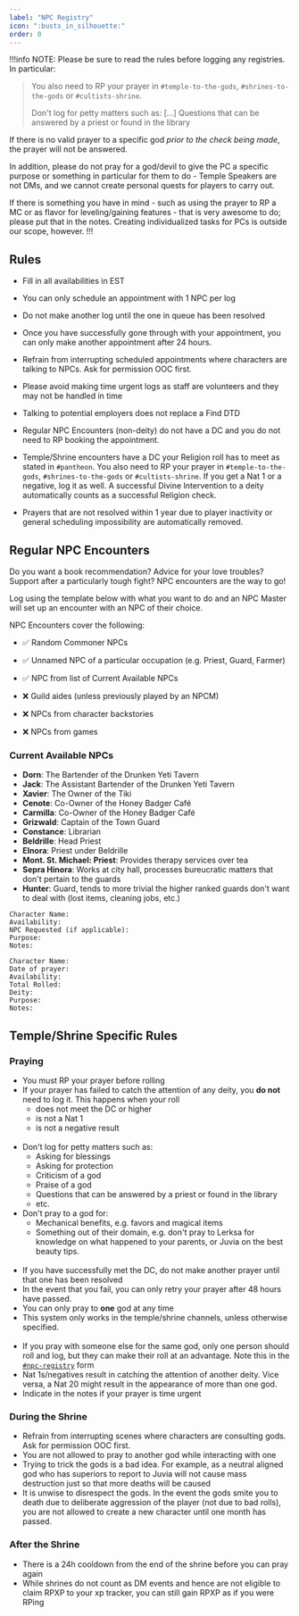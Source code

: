 ```yaml
---
label: "NPC Registry"
icon: ":busts_in_silhouette:"
order: 0
---
```

<style>
h1:before { 
  content: "👥 ";
}
</style>

!!!info NOTE: Please be sure to read the rules before logging any registries.
In particular:
>  You also need to RP your prayer in ⁠`#temple-to-the-gods`, `#shrines-to-the-gods` or `#cultists-shrine`.
> 
> Don't log for petty matters such as: [...] Questions that can be answered by a priest or found in the library

If there is no valid prayer to a specific god *prior to the check being made*, the prayer will not be answered.

In addition, please do not pray for a god/devil to give the PC a specific purpose or something in particular for them to do - Temple Speakers are not DMs, and we cannot create personal quests for players to carry out. 

If there is something you have in mind - such as using the prayer to RP a MC or as flavor for leveling/gaining features - that is very awesome to do; please put that in the notes. Creating individualized tasks for PCs is outside our scope, however.
!!!

## Rules

- Fill in all availabilities in EST

- You can only schedule an appointment with 1 NPC per log

- Do not make another log until the one in queue has been resolved

- Once you have successfully gone through with your appointment, you can only make another appointment after 24 hours.

- Refrain from interrupting scheduled appointments where characters are talking to NPCs. Ask for permission OOC first.

- Please avoid making time urgent logs as staff are volunteers and they may not be handled in time

- Talking to potential employers does not replace a Find DTD

- Regular NPC Encounters (non-deity) do not have a DC and you do not need to RP booking the appointment.

-  Temple/Shrine encounters have a DC your Religion roll has to meet as stated in `#pantheon`. You also need to RP your prayer in `#temple-to-the-gods`, `#shrines-to-the-gods` or `#cultists-shrine`. If you get a Nat 1 or a negative, log it as well. A successful Divine Intervention to a deity automatically counts as a successful Religion check.

- Prayers that are not resolved within 1 year due to player inactivity or general scheduling impossibility are automatically removed.

## Regular NPC Encounters

Do you want a book recommendation? Advice for your love troubles? Support after a particularly tough fight? NPC encounters are the way to go!

Log using the template below with what you want to do and an NPC Master will set up an encounter with an NPC of their choice. 

NPC Encounters cover the following:

- ✅ Random Commoner NPCs
- ✅ Unnamed NPC of a particular occupation (e.g. Priest, Guard, Farmer)
- ✅ NPC from list of Current Available NPCs

- ❌ Guild aides (unless previously played by an NPCM)
- ❌ NPCs from character backstories
- ❌ NPCs from games

 ### Current Available NPCs
- **Dorn**: The Bartender of the Drunken Yeti Tavern
- **Jack**: The Assistant Bartender of the Drunken Yeti Tavern
- **Xavier**: The Owner of the Tiki
- **Cenote**: Co-Owner of the Honey Badger Café
- **Carmilla**: Co-Owner of the Honey Badger Café
- **Grizwald**: Captain of the Town Guard
- **Constance**: Librarian
- **Beldrille**: Head Priest
- **Elnora**: Priest under Beldrille
- **Mont. St. Michael: Priest**: Provides therapy services over tea
- **Sepra Hinora**: Works at city hall, processes bureucratic matters that don't pertain to the guards
- **Hunter**: Guard, tends to more trivial the higher ranked guards don't want to deal with (lost items, cleaning jobs, etc.) 

```Template for Regular NPC Encounters
Character Name: 
Availability: 
NPC Requested (if applicable): 
Purpose: 
Notes: 
```

```Template for Temple/Shrine Encounters
Character Name: 
Date of prayer: 
Availability: 
Total Rolled: 
Deity: 
Purpose: 
Notes: 
```

## Temple/Shrine Specific Rules

### Praying

- You must RP your prayer before rolling
- If your prayer has failed to catch the attention of any deity, you **do not** need to log it. This happens when your roll
  - does not meet the DC or higher
  - is not a Nat 1
  - is not a negative result
<br><br>
- Don't log for petty matters such as:
  - Asking for blessings
  - Asking for protection
  - Criticism of a god
  - Praise of a god
  - Questions that can be answered by a priest or found in the library
  - etc.
- Don't pray to a god for:
  - Mechanical benefits, e.g. favors and magical items
  - Something out of their domain, e.g. don't pray to Lerksa for knowledge on what happened to your parents, or Juvia on the best beauty tips.
<br><br>
- If you have successfully met the DC, do not make another prayer until that one has been resolved
- In the event that you fail, you can only retry your prayer after 48 hours have passed.
- You can only pray to **one** god at any time
- This system only works in the temple/shrine channels, unless otherwise specified.
<br><br>
- If you pray with someone else for the same god, only one person should roll and log, but they can make their roll at an advantage. Note this in the [`#npc-registry`](https://discord.com/channels/512870694883950598/545107769951518740) form
- Nat 1s/negatives result in catching the attention of another deity. Vice versa, a Nat 20 might result in the appearance of more than one god.
- Indicate in the notes if your prayer is time urgent

### During the Shrine

- Refrain from interrupting scenes where characters are consulting gods. Ask for permission OOC first.
- You are not allowed to pray to another god while interacting with one
- Trying to trick the gods is a bad idea. For example, as a neutral aligned god who has superiors to report to Juvia will not cause mass destruction just so that more deaths will be caused
- It is unwise to disrespect the gods. In the event the gods smite you to death due to deliberate aggression of the player (not due to bad rolls), you are not allowed to create a new character until one month has passed.

### After the Shrine

- There is a 24h cooldown from the end of the shrine before you can pray again
- While shrines do not count as DM events and hence are not eligible to claim RPXP to your xp tracker, you can still gain RPXP as if you were RPing
